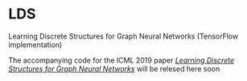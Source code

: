 # LDS
Learning Discrete Structures for Graph Neural Networks (TensorFlow implementation)

The accompanying code for 
the ICML 2019 paper [_Learning Discrete Structures for Graph Neural Networks_](https://arxiv.org/abs/1903.11960) will be relesed here soon
